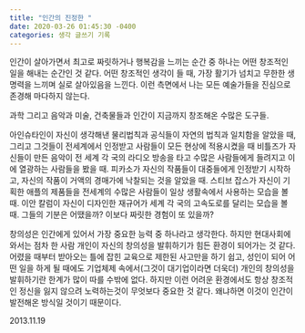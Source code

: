 ```yaml
---
title: "인간의 진정한 "
date: 2020-03-26 01:45:30 -0400
categories: 생각 글쓰기 기록
---
```


인간이 살아가면서 최고로 짜릿하거나 행복감을 느끼는 순간 중 하나는 어떤 창조적인 일을 해내는 순간인 것 같다.
어떤 창조적인 생각이 들 때, 가장 활기가 넘치고 무한한 생명력을 느끼며 실로 살아있음을 느낀다.
이런 측면에서 나는 모든 예술가들을 진심으로 존경해 마다하지 않는다.

과학 그리고 음악과 미술, 건축물들과 인간이 지금까지 창조해온 수많은 도구들.

아인슈타인이 자신이 생각해낸 물리법칙과 공식들이 자연의 법칙과 일치함을 알았을 때, 그리고 그것들이 전세계에서 인정받고 사람들이 모든 현상에 적용시켰을 때
비틀즈가 자신들이 만든 음악이 전 세계 각 국의 라디오 방송을 타고 수많은 사람들에게 들려지고 이에 열광하는 사람들을 봤을 때.
피카소가 자신의 작품들이 대중들에게 인정받기 시작하고, 자신의 작품이 거액의 경매가에 낙찰되는 것을 알았을 때.
스티브 잡스가 자신이 기획한 애플의 제품들을 전세계의 수많은 사람들이 일상 생활속에서 사용하는 모습을 볼 때.
이안 칼럼이 자신이 디자인한 재규어가 세계 각 국의 고속도로를 달리는 모습을 볼 때.
그들의 기분은 어땠을까?
이보다 짜릿한 경험이 또 있을까?

창의성은 인간에게 있어서 가장 중요한 능력 중 하나라고 생각한다.
하지만 현대사회에 와서는 점차 한 사람 개인이 자신의 창의성을 발휘하기가 힘든 환경이 되어가는 것 같다.
어렸을 때부터 받아오는 틀에 잡힌 교육으로 제한된 사고만을 하기 쉽고, 성인이 되어 어떤 일을 하게 될 때에도 기업체제 속에서(그것이 대기업이라면 더욱더) 개인의 창의성을 발휘하기란 한계가 많이 따를 수밖에 없다.
하지만 이런 어려운 환경에서도 항상 창조적인 정신을 잃지 않으려 노력하는것이 무엇보다 중요한 것 같다.
왜냐하면 이것이 인간이 발전해온 방식일 것이기 때문이다.

2013.11.19
